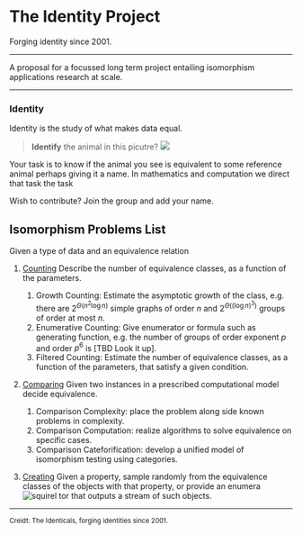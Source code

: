 # The Identity Project
Forging identity since 2001.

---

A proposal for a focussed long term project entailing isomorphism applications research at scale.

---
### Identity
Identity is the study of what makes data equal.  
> **Identify** the animal in this picutre?
![](squirel.jpg)
> 
Your task is to know if the animal you see is equivalent to some reference animal perhaps giving it a name.  In mathematics and computation we direct that task  the task 


Wish to contribute? Join the group and add your name.


## Isomorphism Problems List
Given a type of data and an equivalence relation
1. [Counting](#1-counting) Describe the number of equivalence classes, as a function of the parameters.
    1. Growth Counting: Estimate the asymptotic growth of the class, e.g. there are $2^{\Theta(n^2\log n)}$ simple graphs of order $n$ and $2^{\Theta((\log n)^3)}$ groups of order at most $n$.
    1. Enumerative Counting: Give enumerator or formula such as generating function, e.g. the number of groups of order exponent $p$ and order $p^{6}$ is [TBD Look it up].
    1. Filtered Counting: Estimate the number of equivalence classes, as a function of the parameters, that satisfy a given condition.
    
2. [Comparing](#2-comparing) Given two instances in a prescribed computational model decide equivalence.
    1. Comparison Complexity: place the problem along side known problems in complexity.
    2. Comparison Computation: realize algorithms to solve equivalence on specific cases.
    3. Comparison Cateforification: develop a unified model of isomorphism testing using categories. 
3. [Creating](#4-creating) Given a property, sample randomly from the equivalence classes of the objects with that property, or provide an enumera![squirel](https://github.com/user-attachments/assets/65404c4e-be7b-4b8d-8ac8-6fd77bf48bc1)
tor that outputs a stream of such objects.

---

<small> Creidt: The Identicals, forging identities since 2001.</small>

